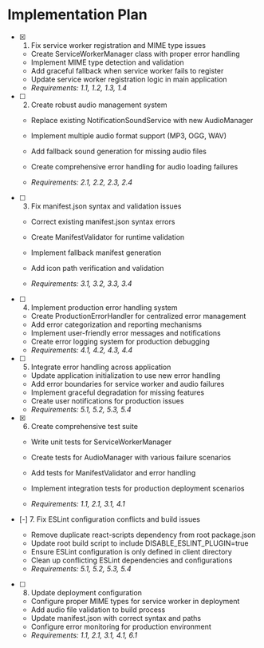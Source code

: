 # Implementation Plan

- [x] 1. Fix service worker registration and MIME type issues

  - Create ServiceWorkerManager class with proper error handling
  - Implement MIME type detection and validation
  - Add graceful fallback when service worker fails to register
  - Update service worker registration logic in main application
  - _Requirements: 1.1, 1.2, 1.3, 1.4_

- [ ] 2. Create robust audio management system

  - Replace existing NotificationSoundService with new AudioManager
  - Implement multiple audio format support (MP3, OGG, WAV)
  - Add fallback sound generation for missing audio files
  - Create comprehensive error handling for audio loading failures

  - _Requirements: 2.1, 2.2, 2.3, 2.4_

- [ ] 3. Fix manifest.json syntax and validation issues

  - Correct existing manifest.json syntax errors
  - Create ManifestValidator for runtime validation

  - Implement fallback manifest generation
  - Add icon path verification and validation
  - _Requirements: 3.1, 3.2, 3.3, 3.4_

- [ ] 4. Implement production error handling system

  - Create ProductionErrorHandler for centralized error management
  - Add error categorization and reporting mechanisms
  - Implement user-friendly error messages and notifications
  - Create error logging system for production debugging
  - _Requirements: 4.1, 4.2, 4.3, 4.4_

- [ ] 5. Integrate error handling across application

  - Update application initialization to use new error handling
  - Add error boundaries for service worker and audio failures
  - Implement graceful degradation for missing features
  - Create user notifications for production issues
  - _Requirements: 5.1, 5.2, 5.3, 5.4_

- [x] 6. Create comprehensive test suite

  - Write unit tests for ServiceWorkerManager
  - Create tests for AudioManager with various failure scenarios
  - Add tests for ManifestValidator and error handling

  - Implement integration tests for production deployment scenarios
  - _Requirements: 1.1, 2.1, 3.1, 4.1_

- [-] 7. Fix ESLint configuration conflicts and build issues

  - Remove duplicate react-scripts dependency from root package.json
  - Update root build script to include DISABLE_ESLINT_PLUGIN=true
  - Ensure ESLint configuration is only defined in client directory
  - Clean up conflicting ESLint dependencies and configurations
  - _Requirements: 5.1, 5.2, 5.3, 5.4_

- [ ] 8. Update deployment configuration
  - Configure proper MIME types for service worker in deployment
  - Add audio file validation to build process
  - Update manifest.json with correct syntax and paths
  - Configure error monitoring for production environment
  - _Requirements: 1.1, 2.1, 3.1, 4.1, 6.1_
